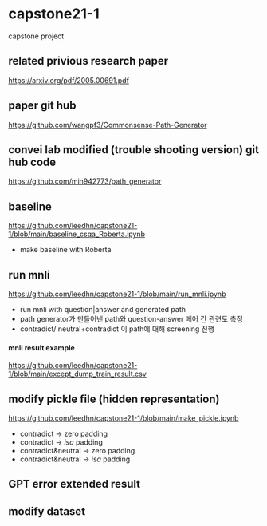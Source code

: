 # capstone21-1
capstone project

## related privious research paper
https://arxiv.org/pdf/2005.00691.pdf

## paper git hub
https://github.com/wangpf3/Commonsense-Path-Generator

## convei lab modified (trouble shooting version) git hub code
https://github.com/min942773/path_generator

## baseline 
https://github.com/leedhn/capstone21-1/blob/main/baseline_csqa_Roberta.ipynb
+ make baseline with Roberta

## run mnli 
https://github.com/leedhn/capstone21-1/blob/main/run_mnli.ipynb
+ run mnli with question|answer and generated path
+ path generator가 만들어낸 path와 question-answer 페어 간 관련도 측정
+ contradict/ neutral+contradict 이 path에 대해 screening 진행

#### mnli result example
https://github.com/leedhn/capstone21-1/blob/main/except_dump_train_result.csv

## modify pickle file (hidden representation)
https://github.com/leedhn/capstone21-1/blob/main/make_pickle.ipynb
+ contradict -> zero padding
+ contradict -> _isa_ padding
+ contradict&neutral -> zero padding
+ contradict&neutral -> _isa_ padding

## GPT error extended result

## modify dataset 
